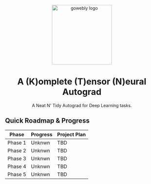 <div align="center">

<a target="_blank" title="Picked off of Google Images"><img width="196px" alt="gowebly logo" src="https://png.pngtree.com/png-clipart/20230405/original/pngtree-cartoon-cat-cute-kitten-kitty-sticker-png-image_9029329.png"></a>

<a name="readme-top"></a>

# A (K)omplete (T)ensor (N)eural Autograd

A Neat N' Tidy Autograd for Deep Learning tasks.
</div>


## Quick Roadmap & Progress

| Phase | Progress | Project Plan |
| --- | --- | --- |
| Phase 1 | Unknwn | TBD |
| Phase 2 | Unknwn | TBD |
| Phase 3 | Unknwn | TBD |
| Phase 4 | Unknwn | TBD |
| Phase 5 | Unknwn | TBD |
